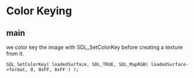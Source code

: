 # Color Keying

## main

we color key the image with SDL_SetColorKey before creating a texture from it. 

`SDL_SetColorKey( loadedSurface, SDL_TRUE, SDL_MapRGB( loadedSurface->format, 0, 0xFF, 0xFF ) );`